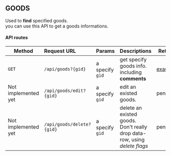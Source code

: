 ## GOODS

Used to **find** specified goods.  
you can use this API to get a goods informations.


#### API routes
| Method |Request URL         | Params          | Descriptions   | Return|
|--------|:-------------------|:----------------|:---------------|-------|
| `GET` |`/api/goods?{gid}` | a specify `gid`  | get specify goods info. including **comments**| [example](./returns_example.md#apigoodsgid) |
| Not implemented yet |`/api/goods/edit?{gid}` | a specify `gid`  | edit an existed goods.| pending |
| Not implemented yet |`/api/goods/delete?{gid}` | a specify `gid`  | delete an existed goods. </br>Don't really drop data-row, using *delete flags* | pending |
